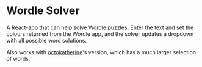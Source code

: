 # Wordle Solver

A React-app that can help solve Wordle puzzles. Enter the text and set the colours returned from the Wordle app, and the solver updates a dropdown with all possible word solutions.

Also works with [octokatherine](https://github.com/octokatherine/word-master)'s version, which has a much larger selection of words.

